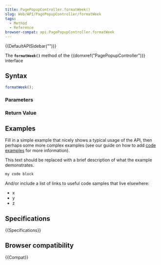 ```yaml
---
title: PagePopupController.formatWeek()
slug: Web/API/PagePopupController/formatWeek
tags:
  - Method
  - Reference
browser-compat: api.PagePopupController.formatWeek
---
```

{{DefaultAPISidebar("")}}

The **`formatWeek()`** method of the {{domxref("PagePopupController")}} interface 

## Syntax

```js
formatWeek();
```

### Parameters



### Return Value



## Examples

Fill in a simple example that nicely shows a typical usage of the API, then perhaps some more complex examples (see our guide on how to add [code examples](/en-US/docs/MDN/Contribute/Structures/Code_examples) for more information).

This text should be replaced with a brief description of what the example demonstrates.

```js
my code block
```

And/or include a list of links to useful code samples that live elsewhere:

*   x
*   y
*   z

## Specifications

{{Specifications}}

## Browser compatibility

{{Compat}}

